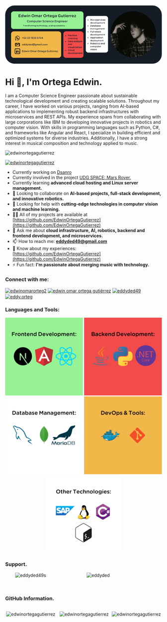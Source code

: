 <p align="center"> 
    <img src="background.png" alt="edwinortegagutierrez" style="border-radius:30px" /> 
</p>

# Hi 👋, I'm Ortega Edwin.
<span> 
    I am a Computer Science Engineer passionate about sustainable technological development and creating scalable solutions. Throughout my career, I have worked on various projects, ranging from AI-based applications to implementing robust backend infrastructures with microservices and REST APIs. My experience spans from collaborating with large corporations like IBM to developing innovative projects in robotics and computer vision. With skills in programming languages such as Python, C#, and frameworks like Angular and React, I specialize in building efficient and optimized systems for diverse industries. Additionally, I have a strong interest in musical composition and technology applied to music.
</span>

<br>

<p align="left"> 
    <img src="https://komarev.com/ghpvc/?username=edwinortegagutierrez&label=Profile%20views&color=0e75b6&style=flat" alt="edwinortegagutierrez" /> 
</p>
<p align="left">
    <a href="https://github.com/ryo-ma/github-profile-trophy">
        <img src="https://github-profile-trophy.vercel.app/?username=edwinortegagutierrez" alt="edwinortegagutierrez" />
    </a>
</p>

- Currently working on [Dsanro](https://dsanro.com/accountingservices/)
- Currently involved in the project [UDG SPACE: Mars Rover.](https://www.instagram.com/marsrover_udegspace/?theme=dark)
- Currently learning **advanced cloud hosting and Linux server management.**
- 👯 Looking to collaborate on **AI-based projects, full-stack development, and innovative robotics.**
- 🤝 Looking for help with **cutting-edge technologies in computer vision and machine learning.**
- 👨‍💻 All of my projects are available at [https://github.com/EdwinOrtegaGutierrez](https://github.com/EdwinOrtegaGutierrez)
- 💬 Ask me about **cloud infrastructure, AI, robotics, backend and frontend development, and microservices.**
- 📫 How to reach me: **eddyded49@gmail.com**
- 📄 Know about my experiences: [https://github.com/EdwinOrtegaGutierrez](https://github.com/EdwinOrtegaGutierrez)
- ⚡ Fun fact: **I'm passionate about merging music with technology.**

### Connect with me:
<p align="left">
    <a href="https://twitter.com/edwinomarorteg2" target="_blank"><img align="center" src="https://raw.githubusercontent.com/rahuldkjain/github-profile-readme-generator/master/src/images/icons/Social/twitter.svg" alt="edwinomarorteg2" height="30" width="40" /></a>
    <a href="https://linkedin.com/in/edwin-omar-ortega-gutiérrez" target="_blank"><img align="center" src="https://raw.githubusercontent.com/rahuldkjain/github-profile-readme-generator/master/src/images/icons/Social/linked-in-alt.svg" alt="edwin omar ortega gutiérrez" height="30" width="40" /></a>
    <a href="https://fb.com/eddyded49" target="_blank"><img align="center" src="https://raw.githubusercontent.com/rahuldkjain/github-profile-readme-generator/master/src/images/icons/Social/facebook.svg" alt="eddyded49" height="30" width="40" /></a>
    <a href="https://instagram.com/eddy.orteg" target="_blank"><img align="center" src="https://raw.githubusercontent.com/rahuldkjain/github-profile-readme-generator/master/src/images/icons/Social/instagram.svg" alt="eddy.orteg" height="30" width="40" /></a>
</p>

### Languages and Tools:
<p align="center">
    <img src="Front.png" alt="edwinortegagutierrez" width='250' /> 
    <img src="back.png" alt="edwinortegagutierrez" width='250'/> 
    <img src="db.png" alt="edwinortegagutierrez" width='250'/> 
    <img src="devops.png" alt="edwinortegagutierrez" width='250'/> 
    <img src="other.png" alt="edwinortegagutierrez" width='250'/> 
</p>


### Support.
<p style='display:flex; gap:20px; justify-content:center;'>
    <a href="https://www.buymeacoffee.com/eddyded49s"> 
        <img align="left" src="https://cdn.buymeacoffee.com/buttons/v2/default-yellow.png" height="50" width="210" alt="eddyded49s" />
    </a>
    <a href="https://ko-fi.com/eddyded"> 
        <img align="left" src="https://cdn.ko-fi.com/cdn/kofi3.png?v=3" height="50" width="210" alt="eddyded" />
    </a>
</p>

### GitHub Information.
<div style='display:flex; flex-wrap:wrap; gap:10px; justify-content:center;'>
    <p><img align="center" src="https://github-readme-stats-git-masterrstaa-rickstaa.vercel.app/api/top-langs?username=EdwinOrtegaGutierrez&show_icons=true&locale=en&layout=compact" alt="edwinortegagutierrez" height='200'/></p>
    <p>&nbsp;<img align="center" src="https://github-readme-stats-git-masterrstaa-rickstaa.vercel.app/api?username=EdwinOrtegaGutierrez&show_icons=true&locale=en" alt="edwinortegagutierrez" height='200'/></p>
    <p><img align="center" src="https://github-readme-streak-stats.herokuapp.com/?user=EdwinOrtegaGutierrez&" alt="edwinortegagutierrez" height='200'/></p>
</div>
